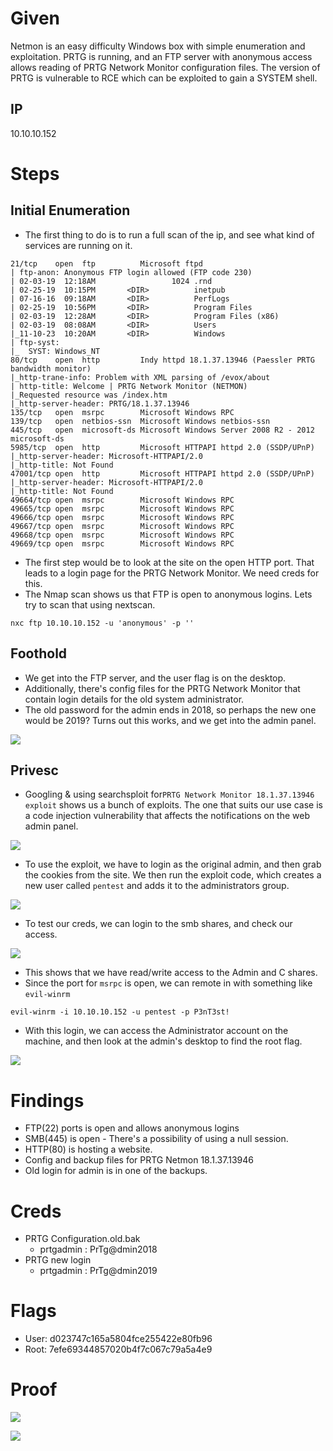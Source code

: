 

# Given

Netmon is an easy difficulty Windows box with simple enumeration and exploitation. PRTG is running, and an FTP server with anonymous access allows reading of PRTG Network Monitor configuration files. The version of PRTG is vulnerable to RCE which can be exploited to gain a SYSTEM shell.

## IP

10.10.10.152

# Steps

## Initial Enumeration

- The first thing to do is to run a full scan of the ip, and see what kind of services are running on it.

```shell fold title:"open ports"
21/tcp    open  ftp          Microsoft ftpd
| ftp-anon: Anonymous FTP login allowed (FTP code 230)
| 02-03-19  12:18AM                 1024 .rnd
| 02-25-19  10:15PM       <DIR>          inetpub
| 07-16-16  09:18AM       <DIR>          PerfLogs
| 02-25-19  10:56PM       <DIR>          Program Files
| 02-03-19  12:28AM       <DIR>          Program Files (x86)
| 02-03-19  08:08AM       <DIR>          Users
|_11-10-23  10:20AM       <DIR>          Windows
| ftp-syst:
|_  SYST: Windows_NT
80/tcp    open  http         Indy httpd 18.1.37.13946 (Paessler PRTG bandwidth monitor)
|_http-trane-info: Problem with XML parsing of /evox/about
| http-title: Welcome | PRTG Network Monitor (NETMON)
|_Requested resource was /index.htm
|_http-server-header: PRTG/18.1.37.13946
135/tcp   open  msrpc        Microsoft Windows RPC
139/tcp   open  netbios-ssn  Microsoft Windows netbios-ssn
445/tcp   open  microsoft-ds Microsoft Windows Server 2008 R2 - 2012 microsoft-ds
5985/tcp  open  http         Microsoft HTTPAPI httpd 2.0 (SSDP/UPnP)
|_http-server-header: Microsoft-HTTPAPI/2.0
|_http-title: Not Found
47001/tcp open  http         Microsoft HTTPAPI httpd 2.0 (SSDP/UPnP)
|_http-server-header: Microsoft-HTTPAPI/2.0
|_http-title: Not Found
49664/tcp open  msrpc        Microsoft Windows RPC
49665/tcp open  msrpc        Microsoft Windows RPC
49666/tcp open  msrpc        Microsoft Windows RPC
49667/tcp open  msrpc        Microsoft Windows RPC
49668/tcp open  msrpc        Microsoft Windows RPC
49669/tcp open  msrpc        Microsoft Windows RPC
```

- The first step would be to look at the site on the open HTTP port. That leads to a login page for the PRTG Network Monitor. We need creds for this.
- The Nmap scan shows us that FTP is open to anonymous logins. Lets try to scan that using nextscan.

```shell title:"Next Scan" fold:true
nxc ftp 10.10.10.152 -u 'anonymous' -p ''
```

## Foothold

- We get into the FTP server, and the user flag is on the desktop.
- Additionally, there's config files for the PRTG Network Monitor that contain login details for the old system administrator.
- The old password for the admin ends in 2018, so perhaps the new one would be 2019? Turns out this works, and we get into the admin panel.
  

![](../../Assets/dashboard.png)

## Privesc

- Googling & using searchsploit for`PRTG Network Monitor 18.1.37.13946 exploit` shows us a bunch of exploits. The one that suits our use case is a code injection vulnerability that affects the notifications on the web admin panel.

![](../../Assets/searchsploit.png)

- To use the exploit, we have to login as the original admin, and then grab the cookies from the site. We then run the exploit code, which creates a new user called `pentest` and adds it to the administrators group.

![](../../Assets/privesx_exploit.png)

- To test our creds, we can login to the smb shares, and check our access.

![](../../Assets/privesc_exploit_smb.png)

- This shows that we have read/write access to the Admin and C shares.
- Since the port for `msrpc` is open, we can remote in with something like `evil-winrm`

```shell title:"evil winrm"
evil-winrm -i 10.10.10.152 -u pentest -p P3nT3st!
```

- With this login, we can access the Administrator account on the machine, and then look at the admin's desktop to find the root flag.

![](../../Assets/root_rpc.png)

# Findings

- FTP(22) ports is open and allows anonymous logins
- SMB(445) is open - There's a possibility of using a null session.
- HTTP(80) is hosting a website.
- Config and backup files for PRTG Netmon 18.1.37.13946
- Old login for admin is in one of the backups.

# Creds

- PRTG Configuration.old.bak
	- prtgadmin : PrTg@dmin2018
-  PRTG new login
	- prtgadmin : PrTg@dmin2019

# Flags

- User: d023747c165a5804fce255422e80fb96
- Root: 7efe69344857020b4f7c067c79a5a4e9

# Proof

![](../../Assets/User_flag%201.png)

![](../../Assets/root_flag%201.png)
